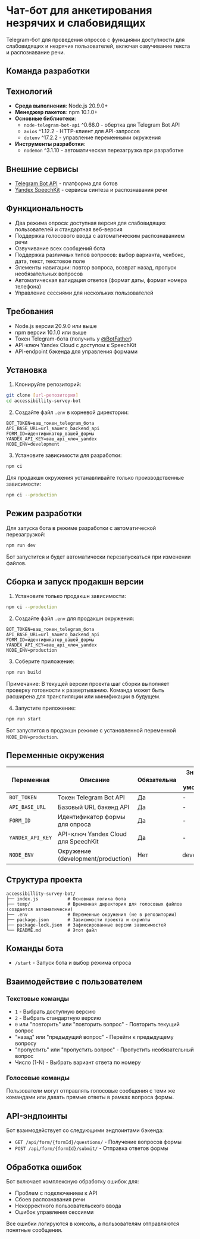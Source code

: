 # Чат-бот для анкетирования незрячих и слабовидящих

Telegram-бот для проведения опросов с функциями доступности для слабовидящих и незрячих пользователей, включая озвучивание текста и распознавание речи.

## Команда разработки


## Технологий

- **Среда выполнения**: Node.js 20.9.0+
- **Менеджер пакетов**: npm 10.1.0+
- **Основные библиотеки**:
  - `node-telegram-bot-api` ^0.66.0 - обертка для Telegram Bot API
  - `axios` ^1.12.2 - HTTP-клиент для API-запросов
  - `dotenv` ^17.2.2 - управление переменными окружения
- **Инструменты разработки**:
  - `nodemon` ^3.1.10 - автоматическая перезагрузка при разработке

## Внешние сервисы

- [Telegram Bot API](https://core.telegram.org/bots/api) - платформа для ботов
- [Yandex SpeechKit](https://cloud.yandex.ru/services/speechkit) - сервисы синтеза и распознавания речи

## Функциональность

- Два режима опроса: доступная версия для слабовидящих пользователей и стандартная веб-версия
- Поддержка голосового ввода с автоматическим распознаванием речи
- Озвучивание всех сообщений бота
- Поддержка различных типов вопросов: выбор варианта, чекбокс, дата, текст, текстовое поле
- Элементы навигации: повтор вопроса, возврат назад, пропуск необязательных вопросов
- Автоматическая валидация ответов (формат даты, формат номера телефона)
- Управление сессиями для нескольких пользователей

## Требования

- Node.js версии 20.9.0 или выше
- npm версии 10.1.0 или выше
- Токен Telegram-бота (получить у [@BotFather](https://t.me/botfather))
- API-ключ Yandex Cloud с доступом к SpeechKit
- API-endpoint бэкенда для управления формами

## Установка

1. Клонируйте репозиторий:
```bash
git clone [url-репозитория]
cd accessibillity-survey-bot
```

2. Создайте файл `.env` в корневой директории:
```env
BOT_TOKEN=ваш_токен_telegram_бота
API_BASE_URL=url_вашего_backend_api
FORM_ID=идентификатор_вашей_формы
YANDEX_API_KEY=ваш_api_ключ_yandex
NODE_ENV=development
```

3. Установите зависимости для разработки:
```bash
npm ci
```

Для продакшн окружения устанавливайте только производственные зависимости:
```bash
npm ci --production
```

## Режим разработки

Для запуска бота в режиме разработки с автоматической перезагрузкой:

```bash
npm run dev
```

Бот запустится и будет автоматически перезапускаться при изменении файлов.

## Сборка и запуск продакшн версии

1. Установите только продакшн зависимости:
```bash
npm ci --production
```

2. Создайте файл `.env` для продакшн окружения:
```env
BOT_TOKEN=ваш_токен_telegram_бота
API_BASE_URL=url_вашего_backend_api
FORM_ID=идентификатор_вашей_формы
YANDEX_API_KEY=ваш_api_ключ_yandex
NODE_ENV=production
```

3. Соберите приложение:
```bash
npm run build
```

Примечание: В текущей версии проекта шаг сборки выполняет проверку готовности к развертыванию. Команда может быть расширена для транспиляции или минификации в будущем.

4. Запустите приложение:
```bash
npm run start
```

Бот запустится в продакшн режиме с установленной переменной `NODE_ENV=production`.

## Переменные окружения

| Переменная | Описание | Обязательна | Значение по умолчанию |
|----------|-------------|----------|----------|
| `BOT_TOKEN` | Токен Telegram Bot API | Да | - |
| `API_BASE_URL` | Базовый URL бэкенд API | Да | - |
| `FORM_ID` | Идентификатор формы для опроса | Да | - |
| `YANDEX_API_KEY` | API-ключ Yandex Cloud для SpeechKit | Да | - |
| `NODE_ENV` | Окружение (development/production) | Нет | development |

## Структура проекта

```
accessibillity-survey-bot/
├── index.js           # Основная логика бота
├── temp/              # Временная директория для голосовых файлов (создается автоматически)
├── .env               # Переменные окружения (не в репозитории)
├── package.json       # Зависимости проекта и скрипты
├── package-lock.json  # Зафиксированные версии зависимостей
└── README.md          # Этот файл
```

## Команды бота

- `/start` - Запуск бота и выбор режима опроса

## Взаимодействие с пользователем

### Текстовые команды
- `1` - Выбрать доступную версию
- `2` - Выбрать стандартную версию
- `0` или "повторить" или "повторить вопрос" - Повторить текущий вопрос
- "назад" или "предыдущий вопрос" - Перейти к предыдущему вопросу
- "пропустить" или "пропустить вопрос" - Пропустить необязательный вопрос
- Число (1-N) - Выбрать вариант ответа по номеру

### Голосовые команды
Пользователи могут отправлять голосовые сообщения с теми же командами или давать прямые ответы в рамках вопроса формы.

## API-эндпоинты

Бот взаимодействует со следующими эндпоинтами бэкенда:

- `GET /api/form/{formId}/questions/` - Получение вопросов формы
- `POST /api/form/{formId}/submit/` - Отправка ответов формы

## Обработка ошибок

Бот включает комплексную обработку ошибок для:
- Проблем с подключением к API
- Сбоев распознавания речи
- Некорректного пользовательского ввода
- Ошибок управления сессиями

Все ошибки логируются в консоль, а пользователям отправляются понятные сообщения.


